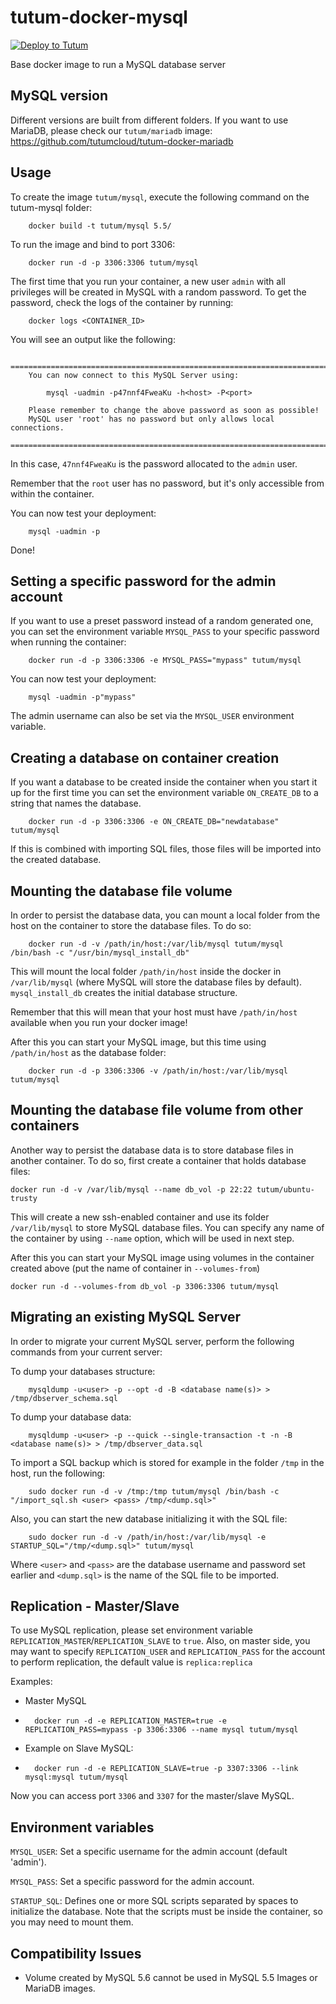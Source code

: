 tutum-docker-mysql
==================

[![Deploy to Tutum](https://s.tutum.co/deploy-to-tutum.svg)](https://dashboard.tutum.co/stack/deploy/)

Base docker image to run a MySQL database server


MySQL version
-------------

Different versions are built from different folders. If you want to use MariaDB, please check our `tutum/mariadb` image: https://github.com/tutumcloud/tutum-docker-mariadb


Usage
-----

To create the image `tutum/mysql`, execute the following command on the tutum-mysql folder:

        docker build -t tutum/mysql 5.5/

To run the image and bind to port 3306:

        docker run -d -p 3306:3306 tutum/mysql

The first time that you run your container, a new user `admin` with all privileges
will be created in MySQL with a random password. To get the password, check the logs
of the container by running:

        docker logs <CONTAINER_ID>

You will see an output like the following:

        ========================================================================
        You can now connect to this MySQL Server using:

            mysql -uadmin -p47nnf4FweaKu -h<host> -P<port>

        Please remember to change the above password as soon as possible!
        MySQL user 'root' has no password but only allows local connections.
        ========================================================================

In this case, `47nnf4FweaKu` is the password allocated to the `admin` user.

Remember that the `root` user has no password, but it's only accessible from within the container.

You can now test your deployment:

        mysql -uadmin -p

Done!


Setting a specific password for the admin account
-------------------------------------------------

If you want to use a preset password instead of a random generated one, you can
set the environment variable `MYSQL_PASS` to your specific password when running the container:

        docker run -d -p 3306:3306 -e MYSQL_PASS="mypass" tutum/mysql

You can now test your deployment:

        mysql -uadmin -p"mypass"

The admin username can also be set via the `MYSQL_USER` environment variable.



Creating a database on container creation
-------------------------------------------------

If you want a database to be created inside the container when you start it up
for the first time you can set the environment variable `ON_CREATE_DB` to a string
that names the database.

        docker run -d -p 3306:3306 -e ON_CREATE_DB="newdatabase" tutum/mysql

If this is combined with importing SQL files, those files will be imported into the
created database.

Mounting the database file volume
---------------------------------

In order to persist the database data, you can mount a local folder from the host
on the container to store the database files. To do so:

        docker run -d -v /path/in/host:/var/lib/mysql tutum/mysql /bin/bash -c "/usr/bin/mysql_install_db"

This will mount the local folder `/path/in/host` inside the docker in `/var/lib/mysql` (where MySQL will store the database files by default). `mysql_install_db` creates the initial database structure.

Remember that this will mean that your host must have `/path/in/host` available when you run your docker image!

After this you can start your MySQL image, but this time using `/path/in/host` as the database folder:

        docker run -d -p 3306:3306 -v /path/in/host:/var/lib/mysql tutum/mysql


Mounting the database file volume from other containers
------------------------------------------------------

Another way to persist the database data is to store database files in another container.
To do so, first create a container that holds database files:

    docker run -d -v /var/lib/mysql --name db_vol -p 22:22 tutum/ubuntu-trusty

This will create a new ssh-enabled container and use its folder `/var/lib/mysql` to store MySQL database files.
You can specify any name of the container by using `--name` option, which will be used in next step.

After this you can start your MySQL image using volumes in the container created above (put the name of container in `--volumes-from`)

    docker run -d --volumes-from db_vol -p 3306:3306 tutum/mysql


Migrating an existing MySQL Server
----------------------------------

In order to migrate your current MySQL server, perform the following commands from your current server:

To dump your databases structure:

        mysqldump -u<user> -p --opt -d -B <database name(s)> > /tmp/dbserver_schema.sql

To dump your database data:

        mysqldump -u<user> -p --quick --single-transaction -t -n -B <database name(s)> > /tmp/dbserver_data.sql

To import a SQL backup which is stored for example in the folder `/tmp` in the host, run the following:

        sudo docker run -d -v /tmp:/tmp tutum/mysql /bin/bash -c "/import_sql.sh <user> <pass> /tmp/<dump.sql>"

Also, you can start the new database initializing it with the SQL file:

        sudo docker run -d -v /path/in/host:/var/lib/mysql -e STARTUP_SQL="/tmp/<dump.sql>" tutum/mysql

Where `<user>` and `<pass>` are the database username and password set earlier and `<dump.sql>` is the name of the SQL file to be imported.


Replication - Master/Slave
-------------------------
To use MySQL replication, please set environment variable `REPLICATION_MASTER`/`REPLICATION_SLAVE` to `true`. Also, on master side, you may want to specify `REPLICATION_USER` and `REPLICATION_PASS` for the account to perform replication, the default value is `replica:replica`

Examples:
- Master MySQL
-
        docker run -d -e REPLICATION_MASTER=true -e REPLICATION_PASS=mypass -p 3306:3306 --name mysql tutum/mysql

- Example on Slave MySQL:
-
        docker run -d -e REPLICATION_SLAVE=true -p 3307:3306 --link mysql:mysql tutum/mysql

Now you can access port `3306` and `3307` for the master/slave MySQL.

Environment variables
---------------------

`MYSQL_USER`: Set a specific username for the admin account (default 'admin').

`MYSQL_PASS`: Set a specific password for the admin account.

`STARTUP_SQL`: Defines one or more SQL scripts separated by spaces to initialize the database. Note that the scripts must be inside the container, so you may need to mount them.

Compatibility Issues
--------------------

- Volume created by MySQL 5.6 cannot be used in MySQL 5.5 Images or MariaDB images.
